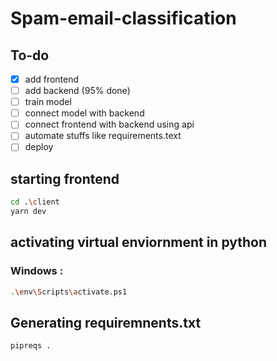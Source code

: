 # Spam-email-classification

## To-do
- [x] add frontend
- [ ] add backend (95% done)
- [ ] train model
- [ ] connect model with backend
- [ ] connect frontend with backend using api
- [ ] automate stuffs like requirements.text
- [ ] deploy

## starting frontend
```bash
cd .\client
yarn dev
```

## activating virtual enviornment in python

### Windows :
``` bash
.\env\Scripts\activate.ps1
```

## Generating requiremnents.txt
```bash
pipreqs .
```